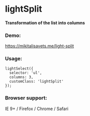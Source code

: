 # lightSplit

#### Transformation of the list into columns

### Demo:
https://mikitalisavets.me/light-split

### Usage:
```
lightSelect({
  selector: 'ul',
  columns: 3,
  customClass: 'lightSplit'
});
```

### Browser support:
IE 9+ / Firefox / Chrome  / Safari
